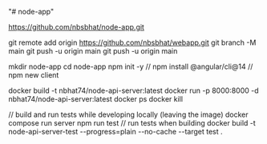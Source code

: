 "# node-app" 


https://github.com/nbsbhat/node-app.git

git remote add origin https://github.com/nbsbhat/webapp.git
git branch -M main
git push -u origin main
git push -u origin main



mkdir node-app
cd node-app
npm init -y
// npm install @angular/cli@14
// npm new client


docker build -t nbhat74/node-api-server:latest
docker run -p 8000:8000 -d nbhat74/node-api-server:latest
docker ps
docker kill <process-name>

// build and run tests while developing locally (leaving the image)
docker compose run server npm run test
// run tests when building
docker build -t node-api-server-test --progress=plain --no-cache --target test .

